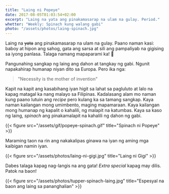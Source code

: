 ```yaml
---
title: "Laing ni Popeye"
date: 2017-08-05T01:03:54+02:00
excerpt: "Laing na yata ang pinakamasarap na ulam na gulay. Period."
whetter: "Weekly: Spinach kung walang gabi"
photo: "/assets/photos/laing-spinach.jpg"
---
```


Laing na ~~yata~~ ang pinakamasarap na ulam na gulay. Paano naman kasi: baboy at hipon ang sahog, gata ang sarsa at sili ang pampaliyab na gigising sa iyong panlasa. Talaga namang mapaparami ka! 🍚

Pangunahing sangkap ng laing ang dahon at tangkay ng gabi. Ngunit napakahirap humanap niyan dito sa Europa. Pero ika nga:

> "Necessity is the mother of invention"

Kapit na kapit ang kasabihang iyan higit sa lahat sa pagluluto at lalo na kapag matagal ka nang malayo sa Filipinas. Kadalasang alam mo naman kung paano lutuin ang *recipe* pero kulang ka sa tamang sangkap. Kaya naman kailangan mong umimbento, maging mapamaraan. Kaya kailangan mong humanap ng kapalit o kahalili, ng malapit na katumbas. Kaya sa kaso ng laing, *spinach* ang pinakamalapit na kahalili ng dahon ng gabi. 

{{< figure src="/assets/gif/popeye-spinach.gif" title="Spinach ni Popeye" >}}

Maraming taon na rin ang nakakalipas ginawa na iyan ng aming mga kaibigan namin iyan. 

{{< figure src="/assets/photos/laing-ni-gigi.jpg" title="Laing ni Gigi" >}}

Dabes talaga kapag nag-langis na ang gata! *Extra special* kapag may dilis. Patok na baon!

{{< figure src="/assets/photos/tupper-spinach-laing.jpg" title="Espesyal na baon ang laing sa pananghalian" >}}


